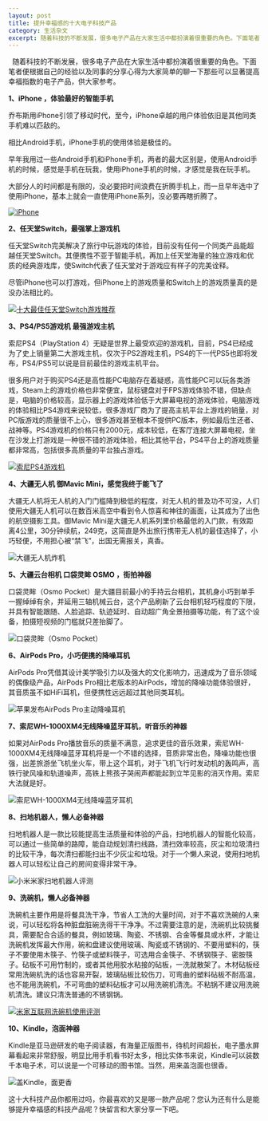 ```yaml
---
layout: post
title: 提升幸福感的十大电子科技产品
category: 生活杂文
excerpt: 随着科技的不断发展，很多电子产品在大家生活中都扮演着很重要的角色。下面笔者便根据自己的经验以及同事的分享心得为大家简单的聊一下那些可以显著提高幸福指数的电子产品，供大家参考。
---
```

  随着科技的不断发展，很多电子产品在大家生活中都扮演着很重要的角色。下面笔者便根据自己的经验以及同事的分享心得为大家简单的聊一下那些可以显著提高幸福指数的电子产品，供大家参考。

**1、iPhone ，体验最好的智能手机**

乔布斯用iPhone引领了移动时代，至今，iPhone卓越的用户体验依旧是其他同类手机难以匹敌的。

相比Android手机，iPhone手机的使用体验是极佳的。

早年我用过一些Android手机和iPhone手机，两者的最大区别是，使用Android手机的时候，感觉是手机在玩我，使用iPhone手机的时候，才感觉是我在玩手机。

大部分人的时间都是有限的，没必要把时间浪费在折腾手机上，而一旦早年选中了使用iPhone，基本上就会一直使用iPhone系列，没必要再瞎折腾了。

[![iPhone](https://img2.wait.loan/file/img-hub/1749440818803_6222_1.jpg)](https://img2.wait.loan/file/img-hub/1749440818803_6222_1.jpg)

**2、任天堂Switch，最强掌上游戏机**

任天堂Switch完美解决了旅行中玩游戏的体验，目前没有任何一个同类产品能超越任天堂Switch。其便携性不亚于智能手机，再加上任天堂海量的独立游戏和优质的经典游戏库，使Switch代表了任天堂对于游戏应有样子的完美诠释。

尽管iPhone也可以打游戏，但iPhone上的游戏质量和Switch上的游戏质量真的是没办法相比的。

[![十大最佳任天堂Switch游戏推荐](https://img2.wait.loan/file/img-hub/1749440816582_5966_1.jpg)](https://img2.wait.loan/file/img-hub/1749440816582_5966_1.jpg)

**3、PS4/PS5游戏机 最强游戏主机**

索尼PS4（PlayStation 4）无疑是世界上最受欢迎的游戏机，目前，PS4已经成为了史上销量第二大游戏主机，仅次于PS2游戏主机，PS4的下一代PS5也即将发布，PS4/PS5可以说是目前最佳的游戏主机平台。

很多用户对于购买PS4还是高性能PC电脑存在着疑惑，高性能PC可以玩各类游戏，Steam上的游戏价格也非常便宜，鼠标键盘对于FPS游戏体验不错，但缺点是，电脑的价格较高，显示器上的游戏体验低于大屏幕电视的游戏体验，电脑游戏的体验相比PS4游戏来说较低，很多游戏厂商为了提高主机平台上游戏的销量，对PC版游戏的质量很不上心，很多游戏甚至根本不提供PC版本，例如最后生还者、战神等。PS4游戏机的价格只有2000元，成本较低，在客厅连接大屏幕电视，坐在沙发上打游戏是一种很不错的游戏体验，相比其他平台，PS4平台上的游戏质量都非常高，包括很多高质量的平台独占游戏。

[![索尼PS4游戏机](https://img2.wait.loan/file/img-hub/1749440827499_4473_1.jpg)](https://img2.wait.loan/file/img-hub/1749440827499_4473_1.jpg)

**4、大疆无人机 御Mavic Mini，感觉我终于能飞了**

大疆无人机将无人机的入门门槛降到极低的程度，对无人机的普及功不可没，人们使用大疆无人机可以在数百米高空中看到令人惊喜和神往的画面，让其成为了出色的航空摄影工具。御Mavic Mini是大疆无人机系列里价格最低的入门款，有效距离4公里，30分钟续航，249克，这简直是外出旅行携带无人机的最佳选择了，小巧轻便，不用担心被“禁飞”，出国无需报关，真香。

![大疆无人机炸机](https://img2.wait.loan/file/img-hub/1749440826149_5951_9.jpg)

**5、大疆云台相机 口袋灵眸 OSMO ，街拍神器**

口袋灵眸（Osmo Pocket）是大疆目前最小的手持云台相机，其机身小巧到单手一握绰绰有余，并延用三轴机械云台，这个产品刷新了云台相机轻巧程度的下限，并具有智能跟随、人脸追踪、轨迹延时、自动超广角全景拍摄等功能，有了这个设备，拍摄短视频的门槛就只差抬脚了。

![口袋灵眸（Osmo Pocket）](https://img2.wait.loan/file/img-hub/1749440827556_5610_6.jpg)

**6、AirPods Pro，小巧便携的降噪耳机**

AirPods Pro凭借其设计美学吸引力以及强大的文化影响力，迅速成为了音乐领域的偶像级产品，AirPods Pro相比老版本的AirPods，增加的降噪功能体验很好，其音质虽不如HiFi耳机，但便携性远远超过其他同类耳机。

![苹果发布AirPods Pro主动降噪耳机](https://img2.wait.loan/file/img-hub/1749440826016_5872_1.jpg)

**7、索尼WH-1000XM4无线降噪蓝牙耳机，听音乐的神器**

如果对AirPods Pro播放音乐的质量不满意，追求更佳的音乐效果，索尼WH-1000XM4无线降噪蓝牙耳机将是一个不错的选择，音质非常出色，降噪功能也很强，出差旅游坐飞机坐火车，带上这个耳机，对于飞机飞行时发动机的轰鸣声，高铁行驶风噪和轨道噪声，高铁上熊孩子哭闹声都能起到立竿见影的消灭作用。索尼大法就是好。

![索尼WH-1000XM4无线降噪蓝牙耳机](https://img2.wait.loan/file/img-hub/1749440824086_5872_3.jpg)

**8、扫地机器人，懒人必备神器**

扫地机器人是一款比较能提高生活质量和体验的产品，扫地机器人的智能化较高，可以通过一些简单的路障，能自动规划清扫线路，清扫效率较高，灰尘和垃圾清扫的比较干净，每次清扫都能扫出不少灰尘和垃圾。对于一个懒人来说，使用扫地机器人可以轻松让自己的房间变得非常干净。

![小米米家扫地机器人评测](https://img2.wait.loan/file/img-hub/1749440817201_5251_1.jpg)

**9、洗碗机，懒人必备神器**

洗碗机主要作用是将餐具洗干净，节省人工洗的大量时间，对于不喜欢洗碗的人来说，可以轻松将各种脏盘脏碗洗得干干净净。不过需要注意的是，洗碗机比较挑餐具，需要配合合适的餐具，例如玻璃、陶瓷、不锈钢、合金等餐具或水杯，才能让洗碗机发挥最大作用，碗和盘建议使用玻璃、陶瓷或不锈钢的、不要用塑料的，筷子不要使用木筷子、竹筷子或塑料筷子，可选用合金筷子、不锈钢筷子、密胺筷子。砧板不可用竹制的，或者其他用胶水粘接的砧板，一洗就散架了。木材砧板经常用洗碗机洗的话也容易开裂，玻璃砧板比较伤刀，可弯曲的塑料砧板不耐高温，也不能用洗碗机，不可弯曲的塑料砧板才可以用洗碗机清洗。不粘锅不建议用洗碗机清洗。建议只清洗普通的不锈钢锅。

[![米家互联网洗碗机使用评测](https://img2.wait.loan/file/img-hub/1749440816270_6236_1.jpg)](https://img2.wait.loan/file/img-hub/1749440816270_6236_1.jpg)

**10、Kindle，泡面神器**

Kindle是亚马逊研发的电子阅读器，有海量正版图书，待机时间超长，电子墨水屏幕看起来非常舒服，明显比用手机看书好太多，相比实体书来说，Kindle可以装数千本电子术，可以说是一个可移动的图书馆。当然，用来盖泡面也很香。

![盖Kindle，面更香](https://img2.wait.loan/file/img-hub/1749440818450_5652_1.jpg)

这十大科技产品你都用过吗，你最喜欢的又是哪一款产品呢？您认为还有什么是能够提升幸福感的科技产品呢？快留言和大家分享一下吧。

